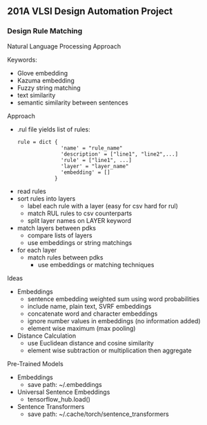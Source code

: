 ## 201A VLSI Design Automation Project

### Design Rule Matching 

Natural Language Processing Approach

Keywords:
- Glove embedding
- Kazuma embedding
- Fuzzy string matching
- text similarity
- semantic similarity between sentences

Approach
- .rul file yields list of rules:
	```
	rule = dict {
				  'name' = "rule_name"
				  'description' = ["line1", "line2",...]
				  'rule' = ["line1", ...]
				  'layer' = "layer_name"
				  'embedding' = []
				}
	```
- read rules
- sort rules into layers
	* label each rule with a layer (easy for csv hard for rul)
	* match RUL rules to csv counterparts
	* split layer names on LAYER keyword
- match layers between pdks
	* compare lists of layers
	* use embeddings or string matchings
- for each layer
	- match rules between pdks
		* use embeddings or matching techniques

Ideas
- Embeddings
	* sentence embedding weighted sum using word probabilities
	* include name, plain text, SVRF embeddings
	* concatenate word and character embeddings
	* ignore number values in embeddings (no information added)
	* element wise maximum (max pooling)
- Distance Calculation
	* use Euclidean distance and cosine similarity
	* element wise subtraction or multiplication then aggregate


Pre-Trained Models
- Embeddings
	* save path: ~/.embeddings
- Universal Sentence Embeddings
	* tensorflow_hub.load()
- Sentence Transformers
	* save path: ~/.cache/torch/sentence_transformers